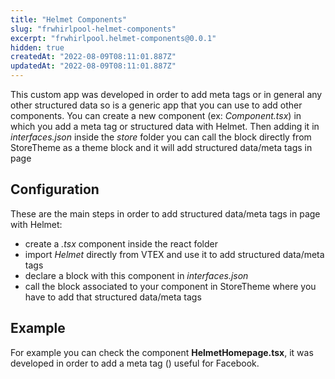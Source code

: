 ```yaml
---
title: "Helmet Components"
slug: "frwhirlpool-helmet-components"
excerpt: "frwhirlpool.helmet-components@0.0.1"
hidden: true
createdAt: "2022-08-09T08:11:01.887Z"
updatedAt: "2022-08-09T08:11:01.887Z"
---
```

This custom app was developed in order to add meta tags or in general any other structured data so is a generic app that you can use to add other components. 
You can create a new component (ex: *Component.tsx*) in which you add a meta tag or structured data with Helmet. Then adding it in *interfaces.json* inside the *store* folder you can call the block directly from StoreTheme as a theme block and it will add structured data/meta tags in page <head>

## Configuration 

These are the main steps in order to add structured data/meta tags in page <head> with Helmet:
  - create a *.tsx* component inside the react folder
  - import *Helmet* directly from VTEX and use it to add structured data/meta tags
  - declare a block with this component in *interfaces.json*
  - call the block associated to your component in StoreTheme where you have to add that structured data/meta tags

## Example

For example you can check the component **HelmetHomepage.tsx**, it was developed in order to add a meta tag (<meta name={metaName} content={metaContent} />) useful for Facebook.